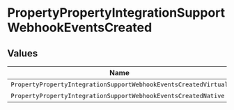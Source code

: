 # PropertyPropertyIntegrationSupportWebhookEventsCreated


## Values

| Name                                                            | Value                                                           |
| --------------------------------------------------------------- | --------------------------------------------------------------- |
| `PropertyPropertyIntegrationSupportWebhookEventsCreatedVirtual` | virtual                                                         |
| `PropertyPropertyIntegrationSupportWebhookEventsCreatedNative`  | native                                                          |